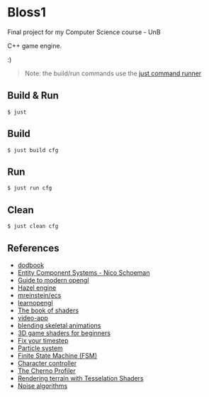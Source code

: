 # Bloss1

Final project for my Computer Science course - UnB

C++ game engine.

:)

> Note: the build/run commands use the [just command runner](https://github.com/casey/just)

## Build & Run

```
$ just
```

## Build

```
$ just build cfg
```

## Run

```
$ just run cfg
```

## Clean

```
$ just clean cfg
```

## References

- [dodbook](https://www.dataorienteddesign.com/dodbook/dodmain.html)
- [Entity Component Systems - Nico Schoeman](https://www.youtube.com/watch?v=XrRPGfQ4ru0)
- [Guide to modern opengl](https://github.com/fendevel/Guide-to-Modern-OpenGL-Functions)
- [Hazel engine](https://github.com/TheCherno/Hazel)
- [mreinstein/ecs](https://github.com/mreinstein/ecs)
- [learnopengl](https://learnopengl.com)
- [The book of shaders](https://thebookofshaders.com)
- [video-app](https://github.com/bmewj/video-app)
- [blending skeletal animations](https://stackoverflow.com/questions/69860756/how-do-i-correctly-blend-between-skeletal-animations-in-opengl-from-a-walk-anima)
- [3D game shaders for beginners](https://github.com/lettier/3d-game-shaders-for-beginners)
- [Fix your timestep](https://gafferongames.com/post/fix_your_timestep/)
- [Particle system](https://github.com/TheCherno/OneHourParticleSystem)
- [Finite State Machine (FSM)](https://gameprogrammingpatterns.com/state.html)
- [Character controller](https://www.youtube.com/watch?v=EkPfhzIbp2g&t=470s)
- [The Cherno Profiler](https://www.youtube.com/watch?v=qiD39bB7DvA)
- [Rendering terrain with Tesselation Shaders](https://learnopengl.com/Guest-Articles/2021/Tessellation/Tessellation)
- [Noise algorithms](https://github.com/stegu/webgl-noise)
